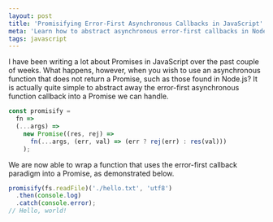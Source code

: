 ```yaml
---
layout: post
title: 'Promisifying Error-First Asynchronous Callbacks in JavaScript'
meta: 'Learn how to abstract asynchronous error-first callbacks in Node.js into Promises for cleaner, modern JavaScript code.'
tags: javascript
---
```


I have been writing a lot about Promises in JavaScript over the past couple of weeks.
What happens, however, when you wish to use an asynchronous function that does not return a Promise, such as those found in Node.js?
It is actually quite simple to abstract away the error-first asynchronous function callback into a Promise we can handle.

<!--more-->

```js
const promisify =
  fn =>
  (...args) =>
    new Promise((res, rej) =>
      fn(...args, (err, val) => (err ? rej(err) : res(val)))
    );
```

We are now able to wrap a function that uses the error-first callback paradigm into a Promise, as demonstrated below.

```js
promisify(fs.readFile)('./hello.txt', 'utf8')
  .then(console.log)
  .catch(console.error);
// Hello, world!
```
